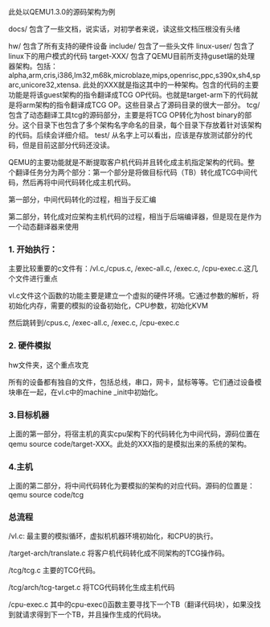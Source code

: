 此处以QEMU1.3.0的源码架构为例

docs/ 包含了一些文档，说实话，对初学者来说，读这些文档压根没有头绪

hw/  包含了所有支持的硬件设备
include/ 包含了一些头文件
linux-user/ 包含了linux下的用户模式的代码
target-XXX/  包含了QEMU目前所支持guset端的处理器架构。包括：alpha,arm,cris,i386,lm32,m68k,microblaze,mips,openrisc,ppc,s390x,sh4,sparc,unicore32,xtensa. 此处的XXX就是指这其中的一种架构。包含的代码的主要功能是将该guest架构的指令翻译成TCG OP代码。也就是target-arm下的代码就是将arm架构的指令翻译成TCG OP。这些目录占了源码目录的很大一部分。
tcg/  包含了动态翻译工具tcg的源码部分，主要是将TCG OP转化为host binary的部分。这个目录下也包含了多个架构名字命名的目录，每个目录下存放着针对该架构的代码。后续会详细介绍。
test/ 从名字上可以看出，应该是存放测试部分的代码，但是目前这部分代码还没读。



QEMU的主要功能就是不断提取客户机代码并且转化成主机指定架构的代码。整个翻译任务分为两个部分：第一个部分是将做目标代码（TB）转化成TCG中间代码，然后再将中间代码转化成主机代码。

第一部分，中间代码转化的过程，相当于反汇编

第二部分，转化成对应架构主机代码的过程，相当于后端编译器，但是现在是作为一个动态翻译器来使用

### 1. 开始执行：

主要比较重要的c文件有：/vl.c,/cpus.c, /exec-all.c, /exec.c, /cpu-exec.c.这几个文件进行重点

vl.c文件这个函数的功能主要是建立一个虚拟的硬件环境。它通过参数的解析，将初始化内存，需要的模拟的设备初始化，CPU参数，初始化KVM

然后跳转到/cpus.c, /exec-all.c, /exec.c, /cpu-exec.c

### 2. 硬件模拟

hw文件夹，这个重点攻克

所有的设备都有独自的文件，包括总线，串口，网卡，鼠标等等。它们通过设备模块串在一起，在vl.c中的machine _init中初始化。

### 3.目标机器

上面的第一部分，将宿主机的真实cpu架构下的代码转化为中间代码，源码位置在qemu source code/target-XXX。此处的XXX指的是模拟出来的系统的架构。

### 4.主机

上面的第二部分，将中间代码转化为要模拟的架构的对应代码。源码的位置是：qemu source code/tcg

### 总流程

/vl.c:                   最主要的模拟循环，虚拟机机器环境初始化，和CPU的执行。

/target-arch/translate.c  将客户机代码转化成不同架构的TCG操作码。

/tcg/tcg.c               主要的TCG代码。

/tcg/arch/tcg-target.c     将TCG代码转化生成主机代码

/cpu-exec.c             其中的cpu-exec()函数主要寻找下一个TB（翻译代码块），如果没找到就请求得到下一个TB，并且操作生成的代码块。